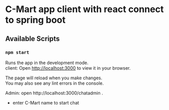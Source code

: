 # C-Mart app client with react connect to spring boot

## Available Scripts

### `npm start`

Runs the app in the development mode.\
client: Open [http://localhost:3000](http://localhost:3000) to view it in your browser.

The page will reload when you make changes.\
You may also see any lint errors in the console.

Admin: open http://localhost:3000/chatadmin .
- enter C-Mart name to start chat


